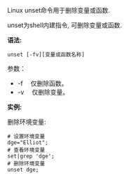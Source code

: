 Linux unset命令用于删除变量或函数.

unset为shell内建指令, 可删除变量或函数.

**语法:**

```
unset [-fv][变量或函数名称]
```

参数：

- -f 　仅删除函数。
- -v 　仅删除变量。

**实例:**

删除环境变量:

```
# 设置环境变量
dge="Elliot";
# 查看环境变量
set|grep 'dge';
# 删除环境变量
unset dge;
```

